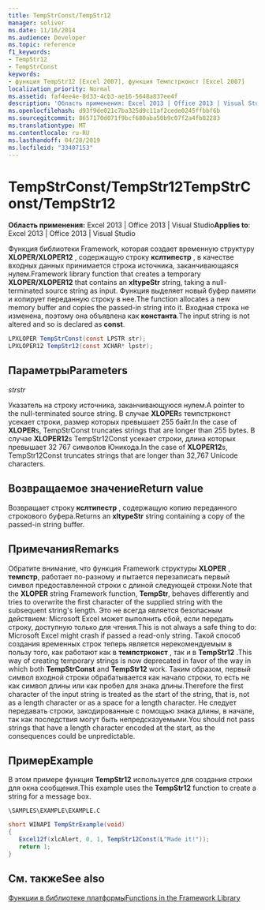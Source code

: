 ```yaml
---
title: TempStrConst/TempStr12
manager: soliver
ms.date: 11/16/2014
ms.audience: Developer
ms.topic: reference
f1_keywords:
- TempStr12
- TempStrConst
keywords:
- функция TempStr12 [Excel 2007], функция Темпстрконст [Excel 2007]
localization_priority: Normal
ms.assetid: faf4ee4e-8d33-4cb3-ae16-5648a837ee4f
description: 'Область применения: Excel 2013 | Office 2013 | Visual Studio'
ms.openlocfilehash: d93f9de021c7ba325d9c11af2cede0245ffbbf6b
ms.sourcegitcommit: 8657170d071f9bcf680aba50b9c07f2a4fb82283
ms.translationtype: MT
ms.contentlocale: ru-RU
ms.lasthandoff: 04/28/2019
ms.locfileid: "33407153"
---
```

# <a name="tempstrconsttempstr12"></a><span data-ttu-id="ed2e0-104">TempStrConst/TempStr12</span><span class="sxs-lookup"><span data-stu-id="ed2e0-104">TempStrConst/TempStr12</span></span>

 <span data-ttu-id="ed2e0-105">**Область применения:** Excel 2013 | Office 2013 | Visual Studio</span><span class="sxs-lookup"><span data-stu-id="ed2e0-105">**Applies to**: Excel 2013 | Office 2013 | Visual Studio</span></span> 
  
<span data-ttu-id="ed2e0-106">Функция библиотеки Framework, которая создает временную структуру **XLOPER/XLOPER12** , содержащую строку **кслтипестр** , в качестве входных данных принимается строка источника, заканчивающаяся нулем.</span><span class="sxs-lookup"><span data-stu-id="ed2e0-106">Framework library function that creates a temporary **XLOPER/XLOPER12** that contains an **xltypeStr** string, taking a null-terminated source string as input.</span></span> <span data-ttu-id="ed2e0-107">Функция выделяет новый буфер памяти и копирует переданную строку в нее.</span><span class="sxs-lookup"><span data-stu-id="ed2e0-107">The function allocates a new memory buffer and copies the passed-in string into it.</span></span> <span data-ttu-id="ed2e0-108">Входная строка не изменена, поэтому она объявлена как **константа**.</span><span class="sxs-lookup"><span data-stu-id="ed2e0-108">The input string is not altered and so is declared as **const**.</span></span>
  
```cs
LPXLOPER TempStrConst(const LPSTR str);
LPXLOPER12 TempStr12(const XCHAR* lpstr);
```

## <a name="parameters"></a><span data-ttu-id="ed2e0-109">Параметры</span><span class="sxs-lookup"><span data-stu-id="ed2e0-109">Parameters</span></span>

 <span data-ttu-id="ed2e0-110">_str_</span><span class="sxs-lookup"><span data-stu-id="ed2e0-110">_str_</span></span>
  
<span data-ttu-id="ed2e0-111">Указатель на строку источника, заканчивающуюся нулем.</span><span class="sxs-lookup"><span data-stu-id="ed2e0-111">A pointer to the null-terminated source string.</span></span> <span data-ttu-id="ed2e0-112">В случае **XLOPER**s темпстрконст усекает строки, размер которых превышает 255 байт.</span><span class="sxs-lookup"><span data-stu-id="ed2e0-112">In the case of **XLOPER**s, TempStrConst truncates strings that are longer than 255 bytes.</span></span> <span data-ttu-id="ed2e0-113">В случае **XLOPER12**s TempStr12Const усекает строки, длина которых превышает 32 767 символов Юникода.</span><span class="sxs-lookup"><span data-stu-id="ed2e0-113">In the case of **XLOPER12**s, TempStr12Const truncates strings that are longer than 32,767 Unicode characters.</span></span>
  
## <a name="return-value"></a><span data-ttu-id="ed2e0-114">Возвращаемое значение</span><span class="sxs-lookup"><span data-stu-id="ed2e0-114">Return value</span></span>

<span data-ttu-id="ed2e0-115">Возвращает строку **кслтипестр** , содержащую копию переданного строкового буфера.</span><span class="sxs-lookup"><span data-stu-id="ed2e0-115">Returns an **xltypeStr** string containing a copy of the passed-in string buffer.</span></span> 
  
## <a name="remarks"></a><span data-ttu-id="ed2e0-116">Примечания</span><span class="sxs-lookup"><span data-stu-id="ed2e0-116">Remarks</span></span>

<span data-ttu-id="ed2e0-117">Обратите внимание, что функция Framework структуры **XLOPER** , **темпстр**, работает по-разному и пытается перезаписать первый символ предоставленной строки с длиной следующей строки.</span><span class="sxs-lookup"><span data-stu-id="ed2e0-117">Note that the **XLOPER** string Framework function, **TempStr**, behaves differently and tries to overwrite the first character of the supplied string with the subsequent string's length.</span></span> <span data-ttu-id="ed2e0-118">Это не всегда является безопасным действием: Microsoft Excel может выполнить сбой, если передать строку, доступную только для чтения.</span><span class="sxs-lookup"><span data-stu-id="ed2e0-118">This is not always a safe thing to do: Microsoft Excel might crash if passed a read-only string.</span></span> <span data-ttu-id="ed2e0-119">Такой способ создания временных строк теперь является нерекомендуемым в пользу того, как работают как в **темпстрконст** , так и в **TempStr12** .</span><span class="sxs-lookup"><span data-stu-id="ed2e0-119">This way of creating temporary strings is now deprecated in favor of the way in which both **TempStrConst** and **TempStr12** work.</span></span> <span data-ttu-id="ed2e0-120">Таким образом, первый символ входной строки обрабатывается как начало строки, то есть не как символ длины или как пробел для знака длины.</span><span class="sxs-lookup"><span data-stu-id="ed2e0-120">Therefore the first character of the input string is treated as the start of the string, that is, not as a length character or as a space for a length character.</span></span> <span data-ttu-id="ed2e0-121">Не следует передавать строки, закодированные с помощью знака длины, в начале, так как последствия могут быть непредсказуемыми.</span><span class="sxs-lookup"><span data-stu-id="ed2e0-121">You should not pass strings that have a length character encoded at the start, as the consequences could be unpredictable.</span></span> 
  
## <a name="example"></a><span data-ttu-id="ed2e0-122">Пример</span><span class="sxs-lookup"><span data-stu-id="ed2e0-122">Example</span></span>

<span data-ttu-id="ed2e0-123">В этом примере функция **TempStr12** используется для создания строки для окна сообщения.</span><span class="sxs-lookup"><span data-stu-id="ed2e0-123">This example uses the **TempStr12** function to create a string for a message box.</span></span> 
  
 `\SAMPLES\EXAMPLE\EXAMPLE.C`
  
```cs
short WINAPI TempStrExample(void)
{
   Excel12f(xlcAlert, 0, 1, TempStr12Const(L"Made it!"));
   return 1;
}
```

## <a name="see-also"></a><span data-ttu-id="ed2e0-124">См. также</span><span class="sxs-lookup"><span data-stu-id="ed2e0-124">See also</span></span>



[<span data-ttu-id="ed2e0-125">Функции в библиотеке платформы</span><span class="sxs-lookup"><span data-stu-id="ed2e0-125">Functions in the Framework Library</span></span>](functions-in-the-framework-library.md)

